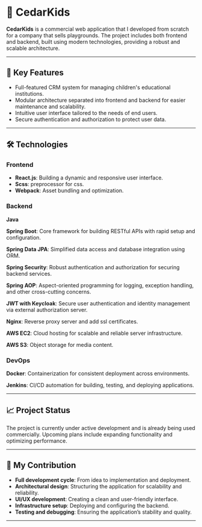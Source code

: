 # 🌿 CedarKids

**CedarKids** is a commercial web application that I developed from scratch for a company that sells playgrounds. The project includes both frontend and backend, built using modern technologies, providing a robust and scalable architecture.

---

## 🚀 Key Features

- Full-featured CRM system for managing children's educational institutions.
- Modular architecture separated into frontend and backend for easier maintenance and scalability.
- Intuitive user interface tailored to the needs of end users.
- Secure authentication and authorization to protect user data.

---

## 🛠️ Technologies

### Frontend

- **React.js**: Building a dynamic and responsive user interface.
- **Scss**: preprocessor for css.
- **Webpack**: Asset bundling and optimization.

### Backend

**Java**

**Spring Boot**: Core framework for building RESTful APIs with rapid setup and configuration.

**Spring Data JPA**: Simplified data access and database integration using ORM.

**Spring Security**: Robust authentication and authorization for securing backend services.

**Spring AOP**: Aspect-oriented programming for logging, exception handling, and other cross-cutting concerns.

**JWT with Keycloak**: Secure user authentication and identity management via external authorization server.

**Nginx**: Reverse proxy server and add ssl certificates.

**AWS EC2**: Cloud hosting for scalable and reliable server infrastructure.

**AWS S3**: Object storage for media content.

### DevOps
**Docker**: Containerization for consistent deployment across environments.

**Jenkins**: CI/CD automation for building, testing, and deploying applications.

---

## 📈 Project Status

The project is currently under active development and is already being used commercially. Upcoming plans include expanding functionality and optimizing performance.

---

## 💼 My Contribution

- **Full development cycle**: From idea to implementation and deployment.
- **Architectural design**: Structuring the application for scalability and reliability.
- **UI/UX development**: Creating a clean and user-friendly interface.
- **Infrastructure setup**: Deploying and configuring the backend.
- **Testing and debugging**: Ensuring the application’s stability and quality.

---
